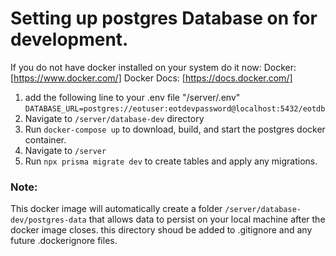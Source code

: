 # Setting up postgres Database on for development.
If you do not have docker installed on your system do it now:
Docker: [https://www.docker.com/]
Docker Docs: [https://docs.docker.com/]

1. add the following line to your .env file "/server/.env"  
```DATABASE_URL=postgres://eotuser:eotdevpassword@localhost:5432/eotdb```
2. Navigate to ```/server/database-dev``` directory
3. Run ```docker-compose up``` to download, build, and start the postgres docker container. 
4. Navigate to ```/server```
5. Run ```npx prisma migrate dev``` to create tables and apply any migrations.

### Note:
This docker image will automatically create a folder ```/server/database-dev/postgres-data``` that allows data to persist on your local machine after the docker image closes.  this directory shoud be added to .gitignore and any future .dockerignore files.

